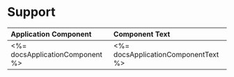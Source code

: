 # Support

| Application Component           | Component Text                      |
|:--------------------------------|:------------------------------------|
| <%= docsApplicationComponent %> | <%= docsApplicationComponentText %> |
